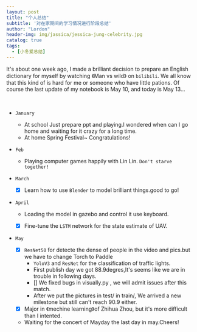 ```yaml
---
layout: post
title: "个人总结"
subtitle: '对在家期间的学习情况进行阶段总结'
author: "Lordon"
header-img: img/jassica/jessica-jung-celebrity.jpg
catalog: true
tags:
  - [小冬爱总结]
---
```


It's about one week ago, I made a brilliant decision to 
prepare an English dictionary for myself by watching 《Man vs wild》
on `bilibili`. We all know that this kind of is hard for me or someone
who have little pations. Of course the last update of my notebook is May
10, and today is May 13...

<br>

- `January`
  - At school
  Just prepare ppt and playing.I wondered when can I go home
  and waiting for it crazy for a long time.
  - At home
  Spring Festival~  Congratulations!


- `Feb`
  - Playing computer games happily with Lin Lin.
  `Don't starve together!`

- `March`
  - [x] Learn how to use `Blender` to model brilliant things.good to go!

- `April`
  - Loading the model in gazebo and control it use keyboard. 
  - [x] Fine-tune the `LSTM` network for the state estimate of UAV.
  

- `May`
  - [x] `ResNet50` for detecte the dense of people in the video and pics.but we have to change Torch to Paddle 
    - `YoloV3` and `ResNet` for the classification of traffic lights.
    - First publish day we got 88.9degres,It's seems like we are in trouble in following days.
    - [] We fixed bugs in visually.py , we will admit issues after this match.
    - After we put the pictures in test/ in train/, We arrived a new milestone but still can't reach 90.9 either.
  - [x] Major in 《mechine learning》of Zhihua Zhou, but it's more difficult than I intented.
  - Waiting for the concert of Mayday the last day in may.Cheers!



